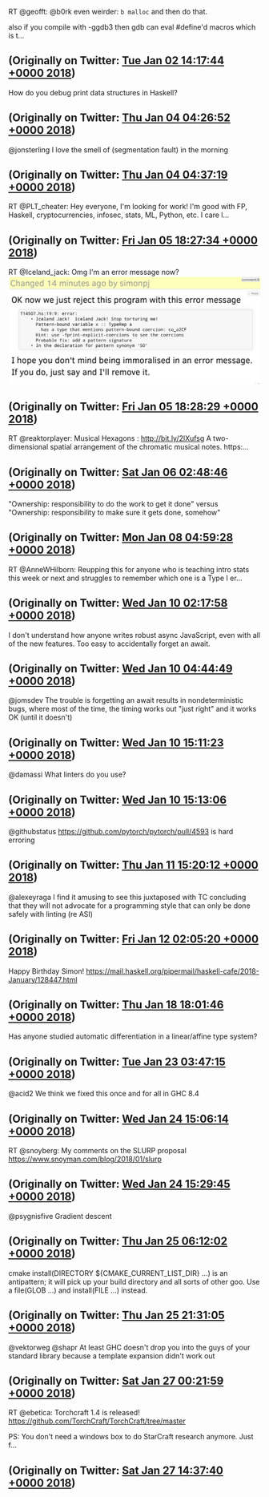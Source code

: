 RT @geofft: @b0rk even weirder: `b malloc` and then do that.

also if you compile with -ggdb3 then gdb can eval #define'd macros which is t…

(Originally on Twitter: [Tue Jan 02 14:17:44 +0000 2018](https://twitter.com/ezyang/status/948196614681907200))
----
How do you debug print data structures in Haskell?

(Originally on Twitter: [Thu Jan 04 04:26:52 +0000 2018](https://twitter.com/ezyang/status/948772693637246976))
----
@jonsterling I love the smell of (segmentation fault) in the morning

(Originally on Twitter: [Thu Jan 04 04:37:19 +0000 2018](https://twitter.com/ezyang/status/948775326682886151))
----
RT @PLT_cheater: Hey everyone, I'm looking for work! I'm good with FP, Haskell, cryptocurrencies, infosec, stats, ML, Python, etc. I care l…

(Originally on Twitter: [Fri Jan 05 18:27:34 +0000 2018](https://twitter.com/ezyang/status/949346650312626177))
----
RT @Iceland_jack: Omg I'm an error message now? ![](media/949346883981393920-DSxPno7WkAIu4Qu.jpg)

(Originally on Twitter: [Fri Jan 05 18:28:29 +0000 2018](https://twitter.com/ezyang/status/949346883981393920))
----
RT @reaktorplayer: Musical Hexagons : http://bit.ly/2lXufsg  A two-dimensional spatial arrangement of the chromatic musical notes. https:…

(Originally on Twitter: [Sat Jan 06 02:48:46 +0000 2018](https://twitter.com/ezyang/status/949472783024775168))
----
"Ownership: responsibility to do the work to get it done" versus "Ownership: responsibility to make sure it gets done, somehow"

(Originally on Twitter: [Mon Jan 08 04:59:28 +0000 2018](https://twitter.com/ezyang/status/950230449292537856))
----
RT @AnneWHilborn: Reupping this for anyone who is teaching intro stats this week or next and struggles to remember which one is a Type I er…

(Originally on Twitter: [Wed Jan 10 02:17:58 +0000 2018](https://twitter.com/ezyang/status/950914583820210176))
----
I don't understand how anyone writes robust async JavaScript, even with all of the new features. Too easy to accidentally forget an await.

(Originally on Twitter: [Wed Jan 10 04:44:49 +0000 2018](https://twitter.com/ezyang/status/950951537454600192))
----
@jomsdev The trouble is forgetting an await results in nondeterministic bugs, where most of the time, the timing works out "just right" and it works OK (until it doesn't)

(Originally on Twitter: [Wed Jan 10 15:11:23 +0000 2018](https://twitter.com/ezyang/status/951109221050920960))
----
@damassi What linters do you use?

(Originally on Twitter: [Wed Jan 10 15:13:06 +0000 2018](https://twitter.com/ezyang/status/951109651113930752))
----
@githubstatus https://github.com/pytorch/pytorch/pull/4593 is hard erroring

(Originally on Twitter: [Thu Jan 11 15:20:12 +0000 2018](https://twitter.com/ezyang/status/951473825136463872))
----
@alexeyraga I find it amusing to see this juxtaposed with TC concluding that they will not advocate for a programming style that can only be done safely with linting (re ASI)

(Originally on Twitter: [Fri Jan 12 02:05:20 +0000 2018](https://twitter.com/ezyang/status/951636181657309184))
----
Happy Birthday Simon! https://mail.haskell.org/pipermail/haskell-cafe/2018-January/128447.html

(Originally on Twitter: [Thu Jan 18 18:01:46 +0000 2018](https://twitter.com/ezyang/status/954051202295058434))
----
Has anyone studied automatic differentiation in a linear/affine type system?

(Originally on Twitter: [Tue Jan 23 03:47:15 +0000 2018](https://twitter.com/ezyang/status/955648095626424320))
----
@acid2 We think we fixed this once and for all in GHC 8.4

(Originally on Twitter: [Wed Jan 24 15:06:14 +0000 2018](https://twitter.com/ezyang/status/956181355104268288))
----
RT @snoyberg: My comments on the SLURP proposal https://www.snoyman.com/blog/2018/01/slurp

(Originally on Twitter: [Wed Jan 24 15:29:45 +0000 2018](https://twitter.com/ezyang/status/956187271455223814))
----
@psygnisfive Gradient descent

(Originally on Twitter: [Thu Jan 25 06:12:02 +0000 2018](https://twitter.com/ezyang/status/956409305422581760))
----
cmake install(DIRECTORY ${CMAKE_CURRENT_LIST_DIR} ...) is an antipattern; it will pick up your build directory and all sorts of other goo. Use a file(GLOB ...) and install(FILE ...) instead.

(Originally on Twitter: [Thu Jan 25 21:31:05 +0000 2018](https://twitter.com/ezyang/status/956640593584803841))
----
@vektorweg @shapr At least GHC doesn't drop you into the guys of your standard library because a template expansion didn't work out

(Originally on Twitter: [Sat Jan 27 00:21:59 +0000 2018](https://twitter.com/ezyang/status/957045987591311360))
----
RT @ebetica: Torchcraft 1.4 is released! https://github.com/TorchCraft/TorchCraft/tree/master

PS: You don't need a windows box to do StarCraft research anymore. Just f…

(Originally on Twitter: [Sat Jan 27 14:37:40 +0000 2018](https://twitter.com/ezyang/status/957261329328496640))
----
